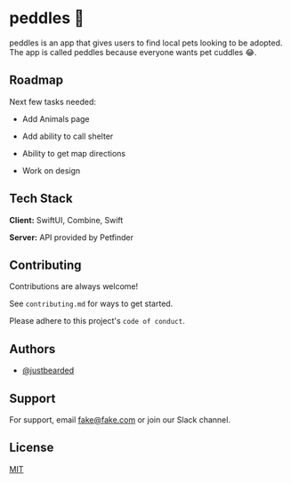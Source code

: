 
# peddles 🐶

peddles is an app that gives users to find local pets looking to be adopted. The app is called peddles because everyone wants pet cuddles 😂. 

## Roadmap

Next few tasks needed:

- Add Animals page

- Add ability to call shelter

- Ability to get map directions 

- Work on design 




## Tech Stack

**Client:** SwiftUI, Combine, Swift

**Server:** API provided by Petfinder


## Contributing

Contributions are always welcome!

See `contributing.md` for ways to get started.

Please adhere to this project's `code of conduct`.


## Authors

- [@justbearded](https://github.com/justBearded)


## Support

For support, email fake@fake.com or join our Slack channel.


## License

[MIT](https://choosealicense.com/licenses/mit/)

